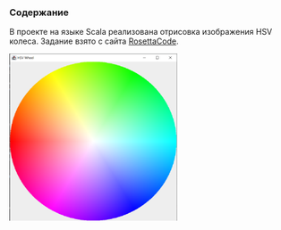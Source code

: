 ### Содержание

В проекте на языке Scala реализована отрисовка изображения HSV колеса. Задание взято с сайта [RosettaCode](https://rosettacode.org/wiki/Color_wheel).

<img src="HSVWheel.png" width="300" height="300" />
